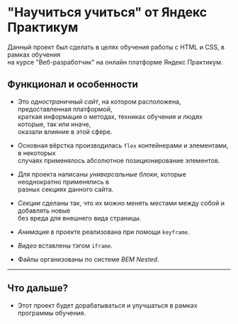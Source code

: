 # "Научиться учиться" от Яндекс Практикум

Данный проект был сделать в целях обучения работы с HTML и CSS, в рамках обучения  
на курсе "Веб-разработчик" на онлайн платформе Яндекс Практикум.

## Функционал и особенности

* Это *одностраничный сайт*, на котором расположена, предоставленная платформой,  
краткая информация о методах, техниках обучения и людях которые, так или иначе,  
оказали влияние в этой сфере.

* Основная вёрстка производилась ```flex``` контейнерами и элементами, в некоторых  
случаях применялось абсолютное позиционирование элементов.

* Для проекта написаны *универсальные блоки*, которые неоднократно применялись в  
разных секциях данного сайта.

* *Секции* сделаны так, что их можно менять местами между собой и добавлять новые  
без вреда для внешнего вида страницы.

* *Анимация* в проекте реализована при помощи ```keyframe```.

* *Видео* вставлены тэгом ```iframe```.

* Файлы организованы по системе *BEM Nested*.

***

## Что дальше?

* Этот проект будет дорабатываться и улучшаться в рамках программы обучения.
